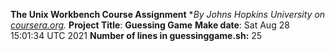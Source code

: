 **The Unix Workbench Course Assignment**
**By Johns Hopkins University on [coursera.org](https://www.coursera.org/).*
**Project Title**: **Guessing Game**
**Make date**: Sat Aug 28 15:01:34 UTC 2021
**Number of lines in guessinggame.sh:** 25
